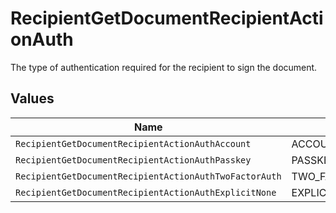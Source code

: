 # RecipientGetDocumentRecipientActionAuth

The type of authentication required for the recipient to sign the document.


## Values

| Name                                                   | Value                                                  |
| ------------------------------------------------------ | ------------------------------------------------------ |
| `RecipientGetDocumentRecipientActionAuthAccount`       | ACCOUNT                                                |
| `RecipientGetDocumentRecipientActionAuthPasskey`       | PASSKEY                                                |
| `RecipientGetDocumentRecipientActionAuthTwoFactorAuth` | TWO_FACTOR_AUTH                                        |
| `RecipientGetDocumentRecipientActionAuthExplicitNone`  | EXPLICIT_NONE                                          |